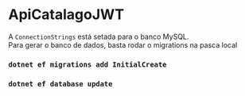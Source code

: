 # ApiCatalagoJWT
A `ConnectionStrings` está setada para o banco MySQL.\
Para gerar o banco de dados, basta rodar o migrations na pasca local
### `dotnet ef migrations add InitialCreate`
### `dotnet ef database update`
